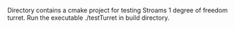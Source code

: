 Directory contains a cmake project for testing Stroams 1 degree of freedom turret. 
Run the executable ./testTurret in build directory.
